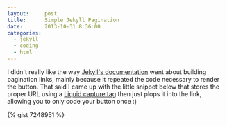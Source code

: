 ```yaml
---
layout:     post
title:      Simple Jekyll Pagination
date:       2013-10-31 8:36:00
categories:
  - jekyll
  - coding
  - html
---
```


I didn't really like the way [Jekyll's documentation][jekyll-pagination] went about building pagination links, mainly because it repeated the code necessary to render the button. That said I came up with the little snippet below that stores the proper URL using a [Liquid capture tag][liquid-capture] then just plops it into the link, allowing you to only code your button once :)

{% gist 7248951 %}

[jekyll-pagination]: http://jekyllrb.com/docs/pagination/#render_the_paginated_posts
[liquid-capture]: http://docs.shopify.com/themes/liquid-basics/logic
